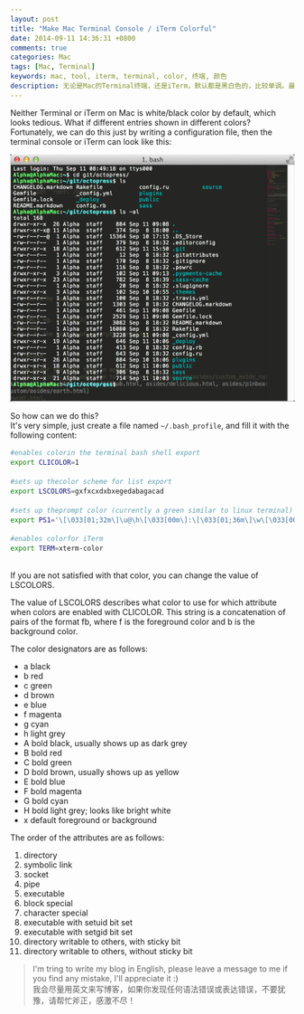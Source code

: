 ```yaml
---
layout: post
title: "Make Mac Terminal Console / iTerm Colorful"
date: 2014-09-11 14:36:31 +0800
comments: true
categories: Mac
tags: [Mac, Terminal] 
keywords: mac, tool, iterm, terminal, color, 终端, 颜色
description: 无论是Mac的Terminal终端，还是iTerm，默认都是黑白色的，比较单调。最起码应该支持目录和文件用不同的颜色显示。好在我们可以通过自己配置命令终端的颜色。Neither Terminal or iTerm on Mac is white/black color by default, which looks tedious. What if different entries shown in different colors? 
---
```

Neither Terminal or iTerm on Mac is white/black color by default, which looks tedious. What if different entries shown in different colors?  
Fortunately, we can do this just by writing a configuration file, then the terminal console or iTerm can look like this:  


![iterm icon](/images/post/2014/09/iterm.png)  
<!--more-->
  
So how can we do this?   
It's very simple, just create a file named `~/.bash_profile`, and fill it with the following content:  

``` bash ~./bash_profile
#enables colorin the terminal bash shell export
export CLICOLOR=1

#sets up thecolor scheme for list export
export LSCOLORS=gxfxcxdxbxegedabagacad

#sets up theprompt color (currently a green similar to linux terminal)
export PS1='\[\033[01;32m\]\u@\h\[\033[00m\]:\[\033[01;36m\]\w\[\033[00m\]\$ '

#enables colorfor iTerm
export TERM=xterm-color
```


<br/>
If you are not satisfied with that color, you can change the value of LSCOLORS.    

The value of LSCOLORS describes what color to use for which attribute when colors are enabled with CLICOLOR.  This string is a concatenation of pairs of the format fb, where f is the foreground color and b is the background color.
 
The color designators are as follows:
 
- a     black
- b     red
- c     green
- d     brown
- e     blue
- f     magenta
- g     cyan
- h     light grey
- A     bold black, usually shows up as dark grey
- B     bold red
- C     bold green
- D     bold brown, usually shows up as yellow
- E     bold blue
- F     bold magenta
- G     bold cyan
- H     bold light grey; looks like bright white
- x     default foreground or background
 

The order of the attributes are as follows:
 
1.   directory
2.   symbolic link
3.   socket
4.   pipe
5.   executable
6.   block special
7.   character special
8.   executable with setuid bit set
9.   executable with setgid bit set
10.  directory writable to others, with sticky bit
11.  directory writable to others, without sticky bit


>I'm tring to write my blog in English, please leave a message to me if you find any mistake, I'll appreciate it :)  
>我会尽量用英文来写博客，如果你发现任何语法错误或表达错误，不要犹豫，请帮忙斧正，感激不尽！